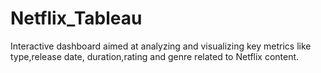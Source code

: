 # Netflix_Tableau 
Interactive dashboard aimed at analyzing and visualizing key metrics like type,release date, duration,rating and genre related to Netflix content.

